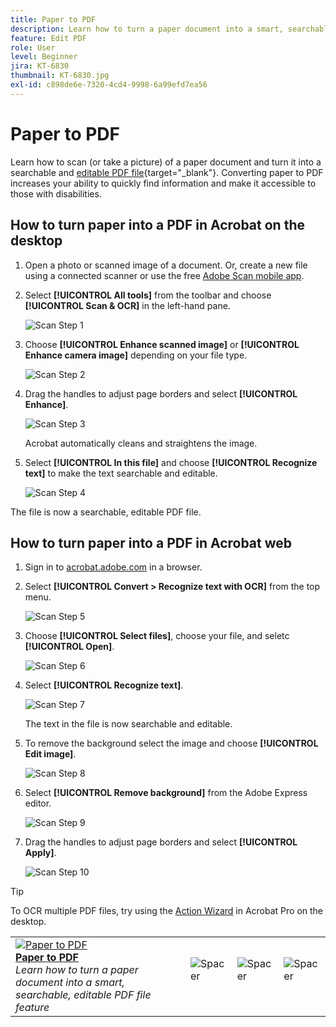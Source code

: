 ```yaml
---
title: Paper to PDF
description: Learn how to turn a paper document into a smart, searchable, editable PDF file
feature: Edit PDF
role: User
level: Beginner
jira: KT-6830
thumbnail: KT-6830.jpg
exl-id: c898de6e-7320-4cd4-9998-6a99efd7ea56
---
```

# Paper to PDF

Learn how to scan (or take a picture) of a paper document and turn it into a searchable and [editable PDF file](https://www.adobe.com/acrobat/online/pdf-editor.html){target="_blank"}. Converting paper to PDF increases your ability to quickly find information and make it accessible to those with disabilities. 

## How to turn paper into a PDF in Acrobat on the desktop

1. Open a photo or scanned image of a document. Or, create a new file using a connected scanner or use the free [Adobe Scan mobile app](https://adobescan.app.link/GpBqG8Bkoeb). 

1. Select **[!UICONTROL All tools]** from the toolbar and choose **[!UICONTROL Scan & OCR]** in the left-hand pane.

    ![Scan Step 1](../assets/Scan_1.png)

1. Choose **[!UICONTROL Enhance scanned image]** or **[!UICONTROL Enhance camera image]** depending on your file type.

     ![Scan Step 2](../assets/Scan_2.png)

1. Drag the handles to adjust page borders and select **[!UICONTROL Enhance]**.

     ![Scan Step 3](../assets/Scan_3.png)

    Acrobat automatically cleans and straightens the image.

1. Select **[!UICONTROL In this file]** and choose **[!UICONTROL Recognize text]** to make the text searchable and editable.

    ![Scan Step 4](../assets/Scan_4.png)

The file is now a searchable, editable PDF file.

## How to turn paper into a PDF in Acrobat web

1. Sign in to [acrobat.adobe.com](https://acrobat.adobe.com/) in a browser.

1. Select **[!UICONTROL Convert > Recognize text with OCR]** from the top menu.

     ![Scan Step 5](../assets/Scan_5.png)

1. Choose **[!UICONTROL Select files]**, choose  your file, and seletc **[!UICONTROL Open]**.

     ![Scan Step 6](../assets/Scan_6.png)

1. Select **[!UICONTROL Recognize text]**.

     ![Scan Step 7](../assets/Scan_7.png)

     The text in the file is now searchable and editable.

1. To remove the background select the image and choose **[!UICONTROL Edit image]**.

     ![Scan Step 8](../assets/Scan_8.png)

1. Select **[!UICONTROL Remove background]** from the Adobe Express editor.

     ![Scan Step 9](../assets/Scan_9.png)

1. Drag the handles to adjust page borders and select **[!UICONTROL Apply]**.

     ![Scan Step 10](../assets/Scan_10.png)


>[!TIP]
>
>To OCR multiple PDF files, try using the [Action Wizard](../advanced-tasks/action.md) in Acrobat Pro on the desktop.

<table style="table-layout:fixed">
<tr>
  <td>
    <a href="scan-and-ocr.md">
      <img alt="Paper to PDF" src="../assets/scan.png" />
    </a>
    <div>
    <a href="scan-and-ocr.md"><strong>Paper to PDF</strong></a>
    </div>
    <em>Learn how to turn a paper document into a smart, searchable, editable PDF file feature</em>
    <br>
  </td>
  <td>
      <img alt="Spacer" src="../assets/Whitespacer.png" />
      <div>
      <br>
  </td>
  <td>
      <img alt="Spacer" src="../assets/Whitespacer.png" />
      <div>
      <br>
  </td>
  <td>
      <img alt="Spacer" src="../assets/Whitespacer.png" />
      <div>
      <br>
  </td>
</tr>
</table>